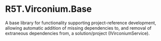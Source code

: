 # R5T.Virconium.Base
A base library for functionality supporting project-reference development, allowing automatic addition of missing dependencies to, and removal of extraneous dependencies from, a solution/project (IVirconiumService).
